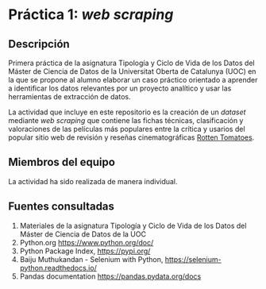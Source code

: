 # Práctica 1: *web scraping*

## Descripción

Primera práctica de la asignatura Tipología y Ciclo de Vida de los Datos del Máster de Ciencia de Datos de la Universitat Oberta de Catalunya (UOC) en la que se propone al alumno elaborar un caso práctico orientado a aprender a identificar los datos relevantes por un proyecto analítico y usar las herramientas de extracción de datos. 

La actividad que incluye en este repositorio es la creación de un *dataset* mediante *web scraping* que contiene las fichas técnicas, clasificación y valoraciones de las películas más populares entre la crítica y usarios del popular sitio web de revisión y reseñas cinematográficas [Rotten Tomatoes](https://www.rottentomatoes.com/).

## Miembros del equipo

La actividad ha sido realizada de manera individual.

## Fuentes consultadas

1. Materiales de la asignatura Tipología y Ciclo de Vida de los Datos del Máster de Ciencia de Datos de la UOC
2. Python.org https://www.python.org/doc/
3. Python Package Index, https://pypi.org/
4. Baiju Muthukandan - Selenium with Python, https://selenium-python.readthedocs.io/
5. Pandas documentation https://pandas.pydata.org/docs
